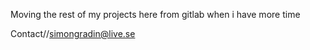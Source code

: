 Moving the rest of my projects here from gitlab when i have more time

Contact//simongradin@live.se
<!---
SyberKraken/SyberKraken is a ✨ special ✨ repository because its `README.md` (this file) appears on your GitHub profile.
You can click the Preview link to take a look at your changes.
--->
